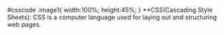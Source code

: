#csscode 
.image1{
	width:100%;
	height:45%;
}
	**CSS(Cascading Style Sheets): CSS is a computer language used for laying out and structuring web pages.
